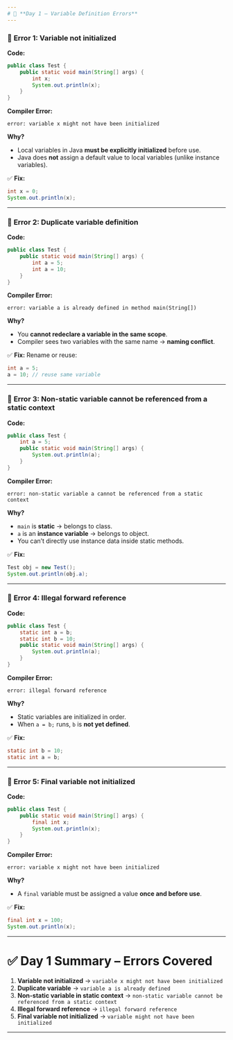 ```yaml
---
# 📅 **Day 1 – Variable Definition Errors**
---
```


### 🔹 **Error 1: Variable not initialized**

**Code:**

```java
public class Test {
    public static void main(String[] args) {
        int x;
        System.out.println(x);
    }
}
```

**Compiler Error:**

```
error: variable x might not have been initialized
```

**Why?**

- Local variables in Java **must be explicitly initialized** before use.
- Java does **not** assign a default value to local variables (unlike instance variables).

✅ **Fix:**

```java
int x = 0;
System.out.println(x);
```

---

### 🔹 **Error 2: Duplicate variable definition**

**Code:**

```java
public class Test {
    public static void main(String[] args) {
        int a = 5;
        int a = 10;
    }
}
```

**Compiler Error:**

```
error: variable a is already defined in method main(String[])
```

**Why?**

- You **cannot redeclare a variable in the same scope**.
- Compiler sees two variables with the same name → **naming conflict**.

✅ **Fix:**
Rename or reuse:

```java
int a = 5;
a = 10; // reuse same variable
```

---

### 🔹 **Error 3: Non-static variable cannot be referenced from a static context**

**Code:**

```java
public class Test {
    int a = 5;
    public static void main(String[] args) {
        System.out.println(a);
    }
}
```

**Compiler Error:**

```
error: non-static variable a cannot be referenced from a static context
```

**Why?**

- `main` is **static** → belongs to class.
- `a` is an **instance variable** → belongs to object.
- You can’t directly use instance data inside static methods.

✅ **Fix:**

```java
Test obj = new Test();
System.out.println(obj.a);
```

---

### 🔹 **Error 4: Illegal forward reference**

**Code:**

```java
public class Test {
    static int a = b;
    static int b = 10;
    public static void main(String[] args) {
        System.out.println(a);
    }
}
```

**Compiler Error:**

```
error: illegal forward reference
```

**Why?**

- Static variables are initialized in order.
- When `a = b;` runs, `b` is **not yet defined**.

✅ **Fix:**

```java
static int b = 10;
static int a = b;
```

---

### 🔹 **Error 5: Final variable not initialized**

**Code:**

```java
public class Test {
    public static void main(String[] args) {
        final int x;
        System.out.println(x);
    }
}
```

**Compiler Error:**

```
error: variable x might not have been initialized
```

**Why?**

- A `final` variable must be assigned a value **once and before use**.

✅ **Fix:**

```java
final int x = 100;
System.out.println(x);
```

---

# ✅ Day 1 Summary – Errors Covered

1. **Variable not initialized** → `variable x might not have been initialized`
2. **Duplicate variable** → `variable a is already defined`
3. **Non-static variable in static context** → `non-static variable cannot be referenced from a static context`
4. **Illegal forward reference** → `illegal forward reference`
5. **Final variable not initialized** → `variable might not have been initialized`

---
